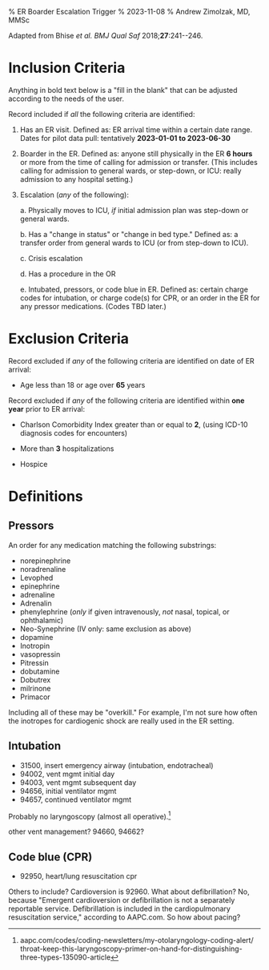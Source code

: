 % ER Boarder Escalation Trigger
% 2023-11-08
% Andrew Zimolzak, MD, MMSc

Adapted from Bhise *et al. BMJ Qual Saf* 2018;**27**:241--246.




# Inclusion Criteria

Anything in bold text below is a "fill in the blank" that can be
adjusted according to the needs of the user.

Record included if *all* the following criteria are identified:

1. Has an ER visit. Defined as: ER arrival time within a certain date
range. Dates for pilot data pull: tentatively **2023-01-01 to
2023-06-30**

2. Boarder in the ER. Defined as: anyone still physically in the ER
**6 hours** or more from the time of calling for admission or
transfer. (This includes calling for admission to general wards, or
step-down, or ICU: really admission to any hospital setting.)

3. Escalation (*any* of the following):

    a. Physically moves to ICU, *if* initial admission plan was
    step-down or general wards.

    b. Has a "change in status" or "change in bed type." Defined as: a
    transfer order from general wards to ICU (or from step-down to
    ICU).

    c. Crisis escalation

    d. Has a procedure in the OR

    e. Intubated, pressors, or code blue in ER. Defined as: certain
    charge codes for intubation, or charge code(s) for CPR, or an
    order in the ER for any pressor medications. (Codes TBD later.)




# Exclusion Criteria

Record excluded if *any* of the following criteria are identified on
date of ER arrival:

- Age less than 18 or age over **65** years

Record excluded if *any* of the following criteria are identified
within **one year** prior to ER arrival:

- Charlson Comorbidity Index greater than or equal to **2**, (using
  ICD-10 diagnosis codes for encounters)

- More than **3** hospitalizations

- Hospice




# Definitions

## Pressors

An order for any medication matching the following substrings:

- norepinephrine
- noradrenaline
- Levophed
- epinephrine
- adrenaline
- Adrenalin
- phenylephrine (*only* if given intravenously, *not* nasal, topical, or ophthalamic)
- Neo-Synephrine (IV only: same exclusion as above)
- dopamine
- Inotropin
- vasopressin
- Pitressin
- dobutamine
- Dobutrex
- milrinone
- Primacor

Including all of these may be "overkill." For example, I'm not sure
how often the inotropes for cardiogenic shock are really used in the
ER setting.




## Intubation

- 31500, insert emergency airway (intubation, endotracheal)
- 94002, vent mgmt initial day
- 94003, vent mgmt subsequent day
- 94656, initial ventilator mgmt
- 94657, continued ventilator mgmt

Probably no laryngoscopy (almost all operative).[^lary]

[^lary]: aapc.com/codes/coding-newsletters/my-otolaryngology-coding-alert/ throat-keep-this-laryngoscopy-primer-on-hand-for-distinguishing-three-types-135090-article

other vent management? 94660, 94662?




## Code blue (CPR)

- 92950, heart/lung resuscitation cpr

Others to include? Cardioversion is 92960. What about defibrillation?
No, because "Emergent cardioversion or defibrillation is not a
separately reportable service. Defibrillation is included in the
cardiopulmonary resuscitation service," according to AAPC.com. So how
about pacing?
